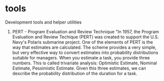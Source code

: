 # tools
Development tools and helper utilities 
1. PERT - Program Evaluation and Review Technique
"In 1957, the Program Evaluation and Review Techique (PERT) was created to support the U.S. Navy's Polaris submarine project. One of the elements of PERT is the way that estimates are calculated. The scheme provides a very simple, but very effective way to convert estimates into probability distributions suitable for managers.
When you estimate a task, you provide three numbers. This is called trivariate analysis:
Optimistic Estimate, Nominal Estimate, Pessimistic Estimate. Given this three estimates, we can describe the probability distribution of the duration for a task.
